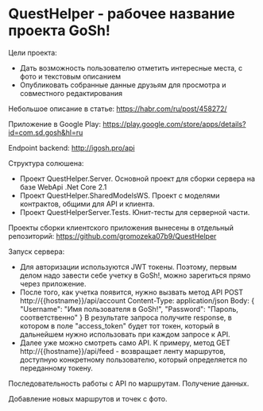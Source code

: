 # QuestHelper - рабочее название проекта GoSh!
Цели проекта:
- Дать возможность пользователю отметить интересные места, с фото и текстовым описанием
- Опубликовать собранные данные друзьям для просмотра и совместного редактирования

Небольшое описание в статье:
https://habr.com/ru/post/458272/

Приложение в Google Play:
https://play.google.com/store/apps/details?id=com.sd.gosh&hl=ru

Endpoint backend:
http://igosh.pro/api

Структура солюшена:
- Проект QuestHelper.Server. Основной проект для сборки сервера на базе WebApi .Net Core 2.1
- Проект QuestHelper.SharedModelsWS. Проект с моделями контрактов, общими для API и клиента.
- Проект QuestHelperServer.Tests. Юнит-тесты для серверной части.

Проекты сборки клиентского приложения вынесены в отдельный репозиторий:
https://github.com/gromozeka07b9/QuestHelper

Запуск сервера:
- Для авторизации используются JWT токены. Поэтому, первым делом надо завести себе учетку в GoSh!, можно зарегиться прямо через приложение.
- После того, как учетка появится, нужно вызвать метод API POST http://{{hostname}}/api/account
Content-Type: application/json
Body:
{
  "Username": "Имя пользователя в GoSh!",
  "Password": "Пароль, соответственно"
}
В результате запроса получите response, в котором в поле "access_token" будет тот токен, который в дальнейшем нужно использовать при каждом запросе к API.
- Далее уже можно смотреть само API. К примеру, метод GET http://{{hostname}}/api/feed - возвращает ленту маршрутов, доступную конкретному пользователю, который определяется по переданному токену.

Последовательность работы с API по маршрутам.
Получение данных.


Добавление новых маршрутов и точек с фото.
